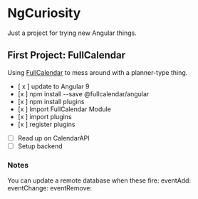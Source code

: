 # NgCuriosity
Just a project for trying new Angular things.

## First Project: FullCalendar
Using [FullCalendar](https://fullcalendar.io/docs/angular) to mess around with a planner-type thing. 

- [ x ] update to Angular 9
- [x ] npm install --save @fullcalendar/angular 
- [x ] npm install plugins
- [x ] Import FullCalendar Module 
- [x ] import plugins 
- [x ] register plugins
- [ ] Read up on CalendarAPI
- [ ] Setup backend 

### Notes
  You can update a remote database when these fire:
    eventAdd:
    eventChange:
    eventRemove:
